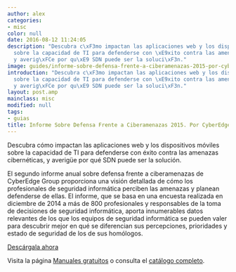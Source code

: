 ```yaml
---
author: alex
categories:
- misc
color: null
date: 2016-08-12 11:24:05
description: "Descubra c\xF3mo impactan las aplicaciones web y los dispositivos m\xF3viles
  sobre la capacidad de TI para defenderse con \xE9xito contra las amenazas cibern\xE9ticas,
  y averig\xFCe por qu\xE9 SDN puede ser la soluci\xF3n."
image: guides/informe-sobre-defensa-frente-a-ciberamenazas-2015-por-cyberedge-group-full.jpg
introduction: "Descubra c\xF3mo impactan las aplicaciones web y los dispositivos m\xF3viles
  sobre la capacidad de TI para defenderse con \xE9xito contra las amenazas cibern\xE9ticas,
  y averig\xFCe por qu\xE9 SDN puede ser la soluci\xF3n."
layout: post.amp
mainclass: misc
modified: null
tags:
- guias
title: Informe Sobre Defensa Frente a Ciberamenazas 2015. Por CyberEdge Group
---
```


<figure>
   <amp-img on="tap:lightbox1" role="button" tabindex="0" layout="responsive" src="/img/guides/informe-sobre-defensa-frente-a-ciberamenazas-2015-por-cyberedge-group-centered.jpg" alt="{{ title }}" title="{{ title }}" width="800" height="420">
   </amp-img>
</figure>


Descubra cómo impactan las aplicaciones web y los dispositivos móviles sobre la capacidad de TI para defenderse con éxito contra las amenazas cibernéticas, y averigüe por qué SDN puede ser la solución.

<!--more--><!--ad-->

El segundo informe anual sobre defensa frente a ciberamenazas de CyberEdge Group proporciona una visión detallada de cómo los profesionales de seguridad informática perciben las amenazas y planean defenderse de ellas. El informe, que se basa en una encuesta realizada en diciembre de 2014 a más de 800 profesionales y responsables de la toma de decisiones de seguridad informática, aporta innumerables datos relevantes de los que los equipos de seguridad informática se pueden valer para descubrir mejor en qué se diferencian sus percepciones, prioridades y estado de seguridad de los de sus homólogos.

<div class="button-post">
  <a href="http://bashyc-blogspot.tradepub.com/c/pubRD.mpl?sr=oc&_t=oc:&qf=w_ct237" target="_blank">Descárgala ahora</a>
</div>

Visita la página [Manuales gratuitos][1] o consulta el [catálogo completo][2].

[1]: https://elbauldelprogramador.com/manuales-gratuitos/
[2]: http://elbauldelprogramador.tradepub.com/category/information-technology/1207/ "Catálogo completo de Guías gratuítas "
